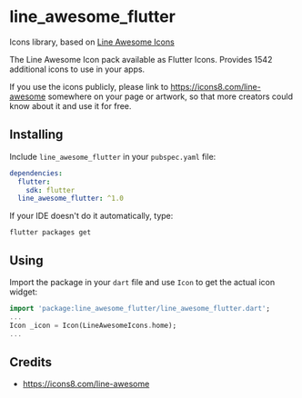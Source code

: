 # line_awesome_flutter

Icons library, based on [Line Awesome Icons](https://icons8.com/line-awesome)

The Line Awesome Icon pack available as Flutter Icons. Provides 1542 additional
icons to use in your apps.

If you use the icons publicly, please link to https://icons8.com/line-awesome
somewhere on your page or artwork, so that more creators could know about it
and use it for free.

## Installing

Include `line_awesome_flutter` in your `pubspec.yaml` file:

```yaml
dependencies:
  flutter:
    sdk: flutter
  line_awesome_flutter: ^1.0
```

If your IDE doesn't do it automatically, type:

`flutter packages get`


## Using

Import the package in your `dart` file and use `Icon` to get the actual icon widget:

```dart
import 'package:line_awesome_flutter/line_awesome_flutter.dart';
...
Icon _icon = Icon(LineAwesomeIcons.home);
...
```

## Credits

- https://icons8.com/line-awesome
